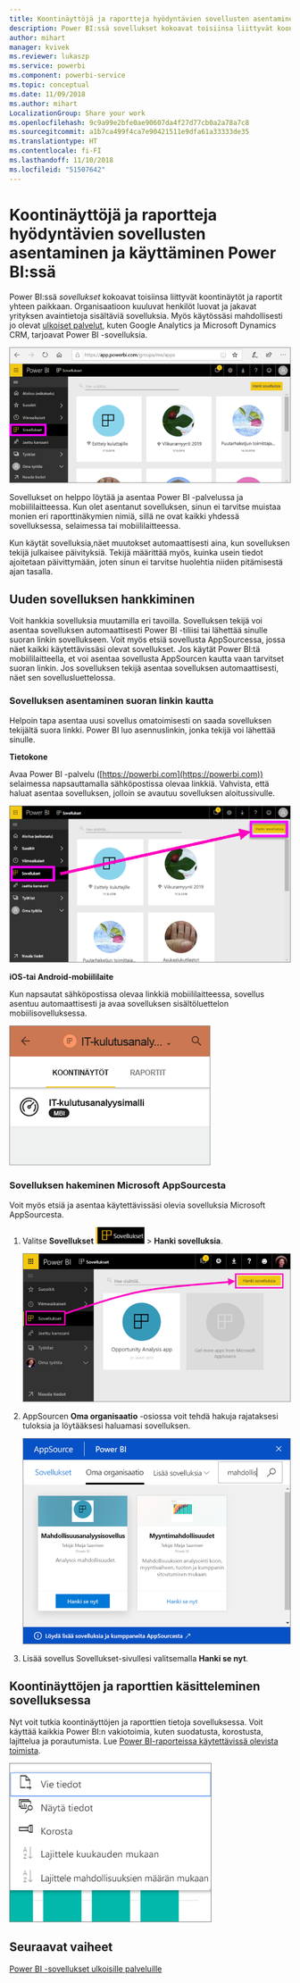 ```yaml
---
title: Koontinäyttöjä ja raportteja hyödyntävien sovellusten asentaminen ja käyttäminen Power BI:ssä
description: Power BI:ssä sovellukset kokoavat toisiinsa liittyvät koontinäytöt ja raportit yhteen paikkaan.
author: mihart
manager: kvivek
ms.reviewer: lukaszp
ms.service: powerbi
ms.component: powerbi-service
ms.topic: conceptual
ms.date: 11/09/2018
ms.author: mihart
LocalizationGroup: Share your work
ms.openlocfilehash: 9c9a99e2bfe0ae90607da4f27d77cb0a2a78a7c8
ms.sourcegitcommit: a1b7ca499f4ca7e90421511e9dfa61a33333de35
ms.translationtype: HT
ms.contentlocale: fi-FI
ms.lasthandoff: 11/10/2018
ms.locfileid: "51507642"
---
```

# <a name="install-and-use-apps-with-dashboards-and-reports-in-power-bi"></a>Koontinäyttöjä ja raportteja hyödyntävien sovellusten asentaminen ja käyttäminen Power BI:ssä
Power BI:ssä *sovellukset* kokoavat toisiinsa liittyvät koontinäytöt ja raportit yhteen paikkaan. Organisaatioon kuuluvat henkilöt luovat ja jakavat yrityksen avaintietoja sisältäviä sovelluksia. Myös käytössäsi mahdollisesti jo olevat [ulkoiset palvelut](end-user-connect-to-services.md), kuten Google Analytics ja Microsoft Dynamics CRM, tarjoavat Power BI -sovelluksia. 

![Sovellukset Power BI:ssä](./media/end-user-apps/power-bi-apps-navbar.png)

Sovellukset on helppo löytää ja asentaa Power BI -palvelussa ja mobiililaitteessa. Kun olet asentanut sovelluksen, sinun ei tarvitse muistaa monien eri raporttinäkymien nimiä, sillä ne ovat kaikki yhdessä sovelluksessa, selaimessa tai mobiililaitteessa.

Kun käytät sovelluksia,näet muutokset automaattisesti aina, kun sovelluksen tekijä julkaisee päivityksiä. Tekijä määrittää myös, kuinka usein tiedot ajoitetaan päivittymään, joten sinun ei tarvitse huolehtia niiden pitämisestä ajan tasalla. 

## <a name="get-a-new-app"></a>Uuden sovelluksen hankkiminen
Voit hankkia sovelluksia muutamilla eri tavoilla. Sovelluksen tekijä voi asentaa sovelluksen automaattisesti Power BI -tiliisi tai lähettää sinulle suoran linkin sovellukseen. Voit myös etsiä sovellusta AppSourcessa, jossa näet kaikki käytettävissäsi olevat sovellukset. Jos käytät Power BI:tä mobiililaitteella, et voi asentaa sovellusta AppSourcen kautta vaan tarvitset suoran linkin. Jos sovelluksen tekijä asentaa sovelluksen automaattisesti, näet sen sovellusluettelossa.

### <a name="install-an-app-from-a-direct-link"></a>Sovelluksen asentaminen suoran linkin kautta
Helpoin tapa asentaa uusi sovellus omatoimisesti on saada sovelluksen tekijältä suora linkki. Power BI luo asennuslinkin, jonka tekijä voi lähettää sinulle.

**Tietokone** 

Avaa Power BI -palvelu ([https://powerbi.com](https://powerbi.com)) selaimessa napsauttamalla sähköpostissa olevaa linkkiä. Vahvista, että haluat asentaa sovelluksen, jolloin se avautuu sovelluksen aloitussivulle.

![Sovelluksen aloitussivu Power BI -palvelussa](./media/end-user-apps/power-bi-get-app.png)

**iOS-tai Android-mobiililaite** 

Kun napsautat sähköpostissa olevaa linkkiä mobiililaitteessa, sovellus asentuu automaattisesti ja avaa sovelluksen sisältöluettelon mobiilisovelluksessa. 

![Sovelluksen sisältöluettelo mobiililaitteessa](./media/end-user-apps/power-bi-app-index-it-spend-360.png)

### <a name="get-the-app-from-microsoft-appsource"></a>Sovelluksen hakeminen Microsoft AppSourcesta
Voit myös etsiä ja asentaa käytettävissäsi olevia sovelluksia Microsoft AppSourcesta. 

1. Valitse **Sovellukset** ![Sovellukset vasemmanpuoleisessa siirtymisruudussa](./media/end-user-apps/power-bi-apps-bar.png) > **Hanki sovelluksia**. 
   
     ![Hanki sovelluksia -kuvake](./media/end-user-apps/power-bi-service-apps-get-apps-oppty.png)
2. AppSourcen **Oma organisaatio** -osiossa voit tehdä hakuja rajataksesi tuloksia ja löytääksesi haluamasi sovelluksen.
   
     ![Appsourcen Oma organisaatio -osio](./media/end-user-apps/power-bi-appsource-my-org.png)
3. Lisää sovellus Sovellukset-sivullesi valitsemalla **Hanki se nyt**. 

## <a name="interact-with-the-dashboards-and-reports-in-the-app"></a>Koontinäyttöjen ja raporttien käsitteleminen sovelluksessa
Nyt voit tutkia koontinäyttöjen ja raporttien tietoja sovelluksessa. Voit käyttää kaikkia Power BI:n vakiotoimia, kuten suodatusta, korostusta, lajittelua ja porautumista. Lue [Power BI-raporteissa käytettävissä olevista toimista](end-user-reading-view.md). 

![Tietojen vieminen Power BI -visualisoinnista](./media/end-user-apps/power-bi-service-export-data-visual.png)



## <a name="next-steps"></a>Seuraavat vaiheet
[Power BI -sovellukset ulkoisille palveluille](end-user-connect-to-services.md)

